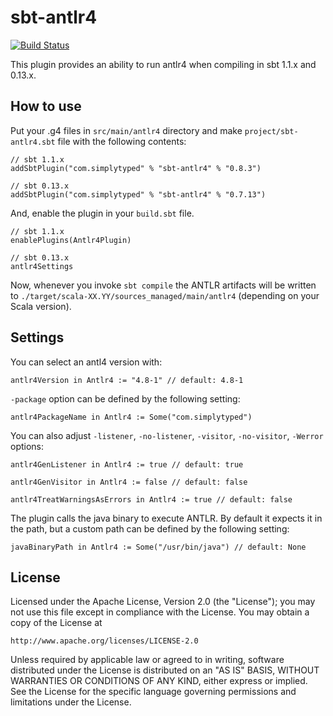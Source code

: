 # sbt-antlr4

[![Build Status](https://github.com/ihji/sbt-antlr4/actions/workflows/scala.yml/badge.svg)](https://github.com/ihji/sbt-antlr4/actions/workflows/scala.yml)

This plugin provides an ability to run antlr4 when compiling in sbt 1.1.x and 0.13.x.

## How to use

Put your .g4 files in `src/main/antlr4` directory and make `project/sbt-antlr4.sbt`
file with the following contents:

    // sbt 1.1.x
    addSbtPlugin("com.simplytyped" % "sbt-antlr4" % "0.8.3")

    // sbt 0.13.x
    addSbtPlugin("com.simplytyped" % "sbt-antlr4" % "0.7.13")

And, enable the plugin in your `build.sbt` file.

    // sbt 1.1.x
    enablePlugins(Antlr4Plugin)

    // sbt 0.13.x
    antlr4Settings

Now, whenever you invoke `sbt compile` the ANTLR artifacts will be written to
`./target/scala-XX.YY/sources_managed/main/antlr4` (depending on your Scala version).

## Settings

You can select an antl4 version with:

    antlr4Version in Antlr4 := "4.8-1" // default: 4.8-1

`-package` option can be defined by the following setting:

    antlr4PackageName in Antlr4 := Some("com.simplytyped")

You can also adjust `-listener`, `-no-listener`, `-visitor`, `-no-visitor`, `-Werror` options:

    antlr4GenListener in Antlr4 := true // default: true

    antlr4GenVisitor in Antlr4 := false // default: false

    antlr4TreatWarningsAsErrors in Antlr4 := true // default: false

The plugin calls the java binary to execute ANTLR. By default it expects it in the path, but a custom path can be defined by the following setting:

    javaBinaryPath in Antlr4 := Some("/usr/bin/java") // default: None
 
## License

Licensed under the Apache License, Version 2.0 (the "License");
you may not use this file except in compliance with the License.
You may obtain a copy of the License at

    http://www.apache.org/licenses/LICENSE-2.0

Unless required by applicable law or agreed to in writing, software
distributed under the License is distributed on an "AS IS" BASIS,
WITHOUT WARRANTIES OR CONDITIONS OF ANY KIND, either express or implied.
See the License for the specific language governing permissions and
limitations under the License.
